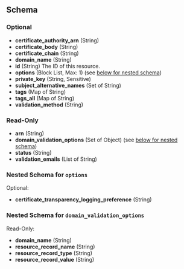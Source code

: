 ## Schema

### Optional

- **certificate_authority_arn** (String)
- **certificate_body** (String)
- **certificate_chain** (String)
- **domain_name** (String)
- **id** (String) The ID of this resource.
- **options** (Block List, Max: 1) (see [below for nested schema](#nestedblock--options))
- **private_key** (String, Sensitive)
- **subject_alternative_names** (Set of String)
- **tags** (Map of String)
- **tags_all** (Map of String)
- **validation_method** (String)

### Read-Only

- **arn** (String)
- **domain_validation_options** (Set of Object) (see [below for nested schema](#nestedatt--domain_validation_options))
- **status** (String)
- **validation_emails** (List of String)

<a id="nestedblock--options"></a>
### Nested Schema for `options`

Optional:

- **certificate_transparency_logging_preference** (String)


<a id="nestedatt--domain_validation_options"></a>
### Nested Schema for `domain_validation_options`

Read-Only:

- **domain_name** (String)
- **resource_record_name** (String)
- **resource_record_type** (String)
- **resource_record_value** (String)